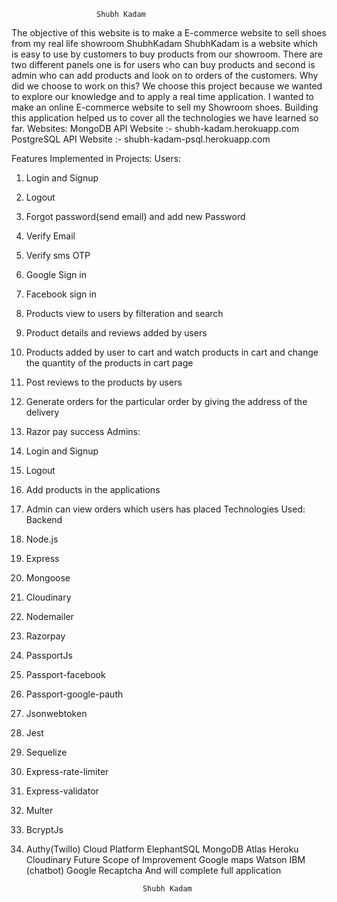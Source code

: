                        Shubh Kadam

The objective of this website is to make a E-commerce website to sell shoes from my real life showroom ShubhKadam
ShubhKadam is a website which is easy to use by customers to buy products from our showroom. There are two different panels one is for users who can buy products and second is admin who can add products and look on to orders of the customers.
Why did we choose to work on this?
We choose this project because we wanted to explore our knowledge and to apply a real time application. I wanted to make an online E-commerce website to sell my Showroom shoes.  Building this application helped us to cover all the technologies we have learned so far.
Websites:
MongoDB API Website :- shubh-kadam.herokuapp.com
PostgreSQL API Website :- shubh-kadam-psql.herokuapp.com

Features Implemented in Projects:
Users:
1.	Login and Signup
2.	Logout
3.	Forgot password(send email) and add new Password
4.	Verify Email
5.	Verify sms OTP
6.	Google Sign in
7.	Facebook sign in
8.	Products view to users by filteration and search
9.	Product details and reviews added by users
10.	Products added by user to cart and watch products in cart and change the quantity of the products in cart page
11.	Post reviews to the products by users
12.	Generate orders for the particular order by giving the address of the delivery
13.	Razor pay success
Admins:
1.	Login and Signup
2.	Logout
3.	Add products in the applications
4.	Admin can view orders which users has placed
Technologies Used:
Backend
1.	Node.js
2.	Express
3.	Mongoose
4.	Cloudinary 
5.	Nodemailer
6.	Razorpay
7.	PassportJs
8.	Passport-facebook
9.	Passport-google-pauth
10.	Jsonwebtoken
11.	Jest
12.	Sequelize
13.	Express-rate-limiter
14.	Express-validator
15.	Multer
16.	BcryptJs
17.	Authy(Twillo)
Cloud Platform
ElephantSQL
MongoDB Atlas
Heroku
Cloudinary
Future Scope of Improvement
Google maps
Watson IBM (chatbot)
Google Recaptcha
And will complete full application

                                  Shubh Kadam

